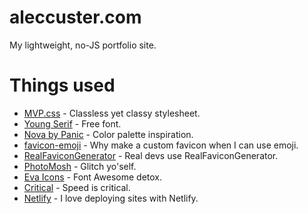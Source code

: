 # aleccuster.com

My lightweight, no-JS portfolio site.

# Things used

- [MVP.css](https://andybrewer.github.io/mvp/) - Classless yet classy stylesheet.
- [Young Serif](https://open-foundry.com/fonts/young_serif_regular) - Free font.
- [Nova by Panic](https://nova.app) - Color palette inspiration.
- [favicon-emoji](https://github.com/albinekb/favicon-emoji) - Why make a custom favicon when I can use emoji.
- [RealFaviconGenerator](https://realfavicongenerator.net) - Real devs use RealFaviconGenerator.
- [PhotoMosh](https://photomosh.com) - Glitch yo'self.
- [Eva Icons](https://akveo.github.io/eva-icons/#/) - Font Awesome detox.
- [Critical](https://github.com/addyosmani/critical) - Speed is critical.
- [Netlify](https://www.netlify.com) - I love deploying sites with Netlify.
